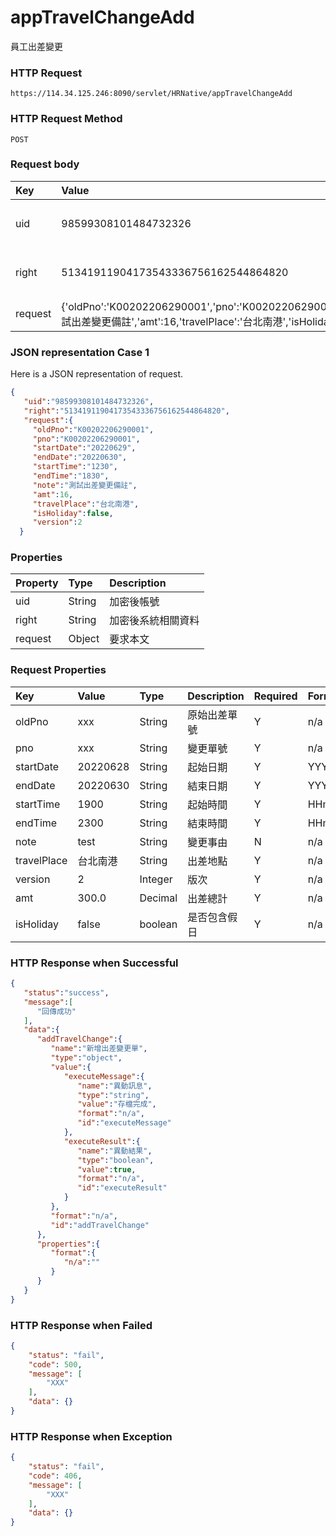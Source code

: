 # appTravelChangeAdd
員工出差變更

### HTTP Request
```
https://114.34.125.246:8090/servlet/HRNative/appTravelChangeAdd
```

### HTTP Request Method
```
POST
```

### Request body
| Key | Value | Type | Description |
|:----------|:-------------|:-----|:------------|
| uid | 98599308101484732326 | String | 需透過appLogin取得
| right | 51341911904173543336756162544864820 | String | 需透過appLogin取得 |
| request | {'oldPno':'K00202206290001','pno':'K00202206290001','startDate':'20220629','endDate':'20220630','startTime':'1230','endTime':'1830','note':'測試出差變更備註','amt':16,'travelPlace':'台北南港','isHoliday':false,'version':2}]} | Object | 異動條件

### JSON representation Case 1
Here is a JSON representation of request.
```json
{
   "uid":"98599308101484732326",
   "right":"51341911904173543336756162544864820",
   "request":{
     "oldPno":"K00202206290001",
     "pno":"K00202206290001",
     "startDate":"20220629",
     "endDate":"20220630",
     "startTime":"1230",
     "endTime":"1830",
     "note":"測試出差變更備註",
     "amt":16,
     "travelPlace":"台北南港",
     "isHoliday":false,
     "version":2
  }
```

### Properties
| Property | Type | Description |
|:---------|:-----|:------------|
| uid   | String | 加密後帳號 |
| right | String | 加密後系統相關資料 |
| request | Object | 要求本文 |

### Request Properties
| Key | Value | Type | Description | Required | Format |
|:----------|:-------------|:-----|:------------|:------------|:------------|
| oldPno | xxx | String | 原始出差單號 | Y | n/a |
| pno | xxx | String | 變更單號 | Y | n/a |
| startDate | 20220628 | String | 起始日期 | Y | YYYYmmdd |
| endDate | 20220630 | String | 結束日期 | Y | YYYYmmdd |
| startTime | 1900 | String | 起始時間 | Y | HHmm |  
| endTime | 2300 | String | 結束時間 | Y | HHmm |         
| note | test | String | 變更事由 | N | n/a |
| travelPlace | 台北南港 | String | 出差地點 | Y | n/a |
| version | 2 | Integer | 版次 | Y | n/a |
| amt | 300.0 | Decimal | 出差總計 | Y | n/a |
| isHoliday | false | boolean | 是否包含假日 | Y | n/a |

### HTTP Response when Successful
```json
{
   "status":"success",
   "message":[
      "回傳成功"
   ],
   "data":{
      "addTravelChange":{
         "name":"新增出差變更單",
         "type":"object",
         "value":{
            "executeMessage":{
               "name":"異動訊息",
               "type":"string",
               "value":"存檔完成",
               "format":"n/a",
               "id":"executeMessage"
            },
            "executeResult":{
               "name":"異動結果",
               "type":"boolean",
               "value":true,
               "format":"n/a",
               "id":"executeResult"
            }
         },
         "format":"n/a",
         "id":"addTravelChange"
      },
      "properties":{
         "format":{
            "n/a":""
         }
      }
   }
}
```

### HTTP Response when Failed
```json
{
    "status": "fail",
    "code": 500,
    "message": [
        "XXX"
    ],
    "data": {}
}
```

### HTTP Response when Exception
```json
{
    "status": "fail",
    "code": 406,
    "message": [
        "XXX"
    ],
    "data": {}
}
```
